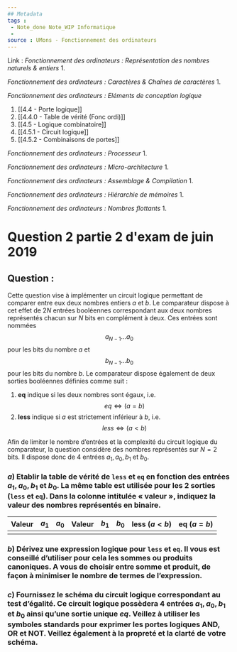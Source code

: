 ```yaml
---
## Metadata
tags : 
 - Note_done Note_WIP Informatique
 - 
source : UMons - Fonctionnement des ordinateurs
---
```


Link :
_Fonctionnement des ordinateurs : Représentation des nombres naturels & entiers_
1.

_Fonctionnement des ordinateurs : Caractères & Chaînes de caractères_
1.

_Fonctionnement des ordinateurs : Eléments de conception logique_
1. [[4.4 - Porte logique]]
2. [[4.4.0 - Table de vérité (Fonc ordi)]]
3. [[4.5 - Logique combinatoire]]
4. [[4.5.1 - Circuit logique]]
5. [[4.5.2 - Combinaisons de portes]]

_Fonctionnement des ordinateurs : Processeur_
1.

_Fonctionnement des ordinateurs : Micro-architecture_
1.

_Fonctionnement des ordinateurs : Assemblage & Compilation_
1.

_Fonctionnement des ordinateurs : Hiérarchie de mémoires_
1.

_Fonctionnement des ordinateurs : Nombres flottants_
1.

# Question 2 partie 2 d'exam de juin 2019
## Question : 
Cette question vise à implémenter un circuit logique permettant de comparer entre eux deux nombres entiers $a$ et $b$. Le comparateur dispose à cet effet de $2N$ entrées booléennes correspondant aux deux nombres représentés chacun sur $N$ bits en complément à deux. Ces entrées sont nommées $$a_{N−1} . . . a_0$$ pour les bits du nombre $a$ et $$b_{N−1} . . . b_0$$ pour les bits du nombre $b$. Le comparateur dispose également de deux sorties booléennes définies comme suit : 
1. **eq** indique si les deux nombres sont égaux, i.e. $$eq ⇔ (a = b)$$ 
2. **less** indique si $a$ est strictement inférieur à $b$, i.e. $$less ⇔ (a < b)$$ 

Afin de limiter le nombre d’entrées et la complexité du circuit logique du comparateur, la question considère des nombres représentés sur $N = 2$ bits. Il dispose donc de $4$ entrées $a_1, a_0, b_1$ et $b_0$.
### $a$) Etablir la table de vérité de `less` et `eq` en fonction des entrées $a_1, a_0, b_1$ et $b_0$. La même table est utilisée pour les 2 sorties (`less` et `eq`). Dans la colonne intitulée « valeur », indiquez la valeur des nombres représentés en binaire.

| Valeur | $a_1$ | $a_0$ | Valeur | $b_1$ | $b_0$ | less $(a<b)$ | eq $(a=b)$ |
| ------ | ----- | ----- | ------ | ----- | ----- | ------------ | ---------- |
|        |       |       |        |       |       |              |            |

### $b$) Dérivez une expression logique pour `less` et `eq`. Il vous est conseillé d’utiliser pour cela les sommes ou produits canoniques. A vous de choisir entre somme et produit, de façon à minimiser le nombre de termes de l’expression.

### $c$) Fournissez le schéma du circuit logique correspondant au test d’égalité. Ce circuit logique possèdera 4 entrées $a_1, a_0, b_1$ et $b_0$ ainsi qu’une sortie unique $eq$. Veillez à utiliser les symboles standards pour exprimer les portes logiques AND, OR et NOT. Veillez également à la propreté et la clarté de votre schéma.
